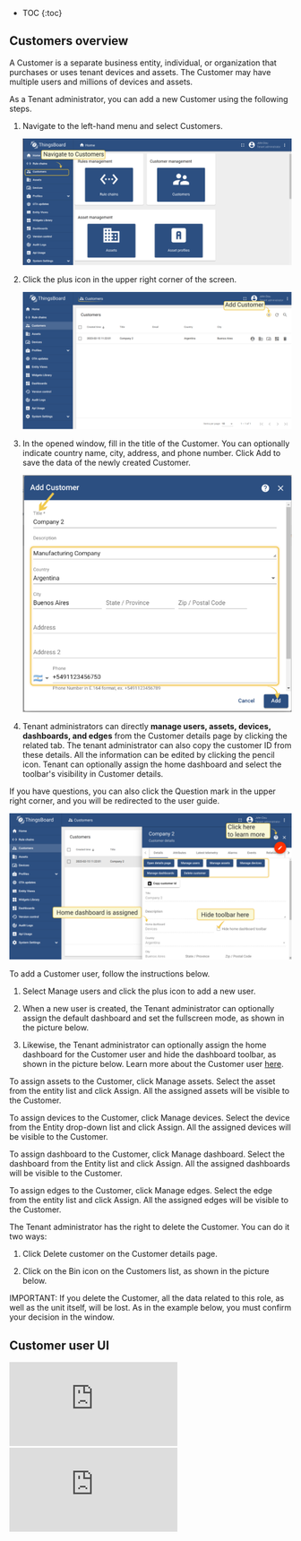 
* TOC
{:toc}

## Customers overview

A Customer is a separate business entity, individual, or organization that purchases or uses tenant devices and assets. The Customer may have multiple users and millions of devices and assets.

As a Tenant administrator, you can add a new Customer using the following steps.

1. Navigate to the left-hand menu and select Customers.

   ![image](/images/user-guide/ui/customers/ce/customers-menu.png)

2. Click the plus icon in the upper right corner of the screen.

   ![image](/images/user-guide/ui/customers/ce/add-new-customer.png)

3. In the opened window, fill in the title of the Customer. You can optionally indicate country name, city, address, and phone number. 
Click Add to save the data of the newly created Customer.

   ![image](/images/user-guide/ui/customers/ce/customer-add-window.png)

4. Tenant administrators can directly **manage users, assets, devices, dashboards, and edges** from the Customer details page by clicking the related tab. 
The tenant administrator can also copy the customer ID from these details. All the information can be edited by clicking the pencil icon.
Tenant can optionally assign the home dashboard and select the toolbar's visibility in Customer details.

If you have questions, you can also click the Question mark in the upper right corner, and you will be redirected to the user guide.


   ![image](/images/user-guide/ui/customers/ce/customer-tabs.png)

To add a Customer user, follow the instructions below.

1. Select Manage users and click the plus icon to add a new user.

2. When a new user is created, the Tenant administrator can optionally assign the default dashboard and set the fullscreen mode, as shown in the picture below.

3. Likewise, the Tenant administrator can optionally assign the home dashboard for the Customer user and hide the dashboard toolbar, as shown in the picture below.
   Learn more about the Customer user [here](/docs/{{docsPrefix}}user-guide/ui/users). 

To assign assets to the Customer, click Manage assets. Select the asset from the entity list and click Assign. 
All the assigned assets will be visible to the Customer.

To assign devices to the Customer, click Manage devices. Select the device from the Entity drop-down list and click Assign. 
All the assigned devices will be visible to the Customer.

To assign dashboard to the Customer, click Manage dashboard. Select the dashboard from the Entity list and click Assign. 
All the assigned dashboards will be visible to the Customer.

To assign edges to the Customer, click Manage edges. Select the edge from the entity list and click Assign. 
All the assigned edges will be visible to the Customer.

The Tenant administrator has the right to delete the Customer. 
You can do it two ways:

1) Click Delete customer on the Customer details page.

2) Click on the Bin icon on the Customers list, as shown in the picture below.

IMPORTANT: If you delete the Customer, all the data related to this role, as well as the unit itself, will be lost.
As in the example below, you must confirm your decision in the window. 



## Customer user UI



<div id="video">  
    <div id="video_wrapper">
        <iframe src="https://www.youtube.com/embed/L_geyNzS7tM" frameborder="0" allowfullscreen></iframe>
    </div>
</div>

<div id="video">  
    <div id="video_wrapper">
        <iframe src="https://www.youtube.com/embed/KMsODExqeIw" frameborder="0" allowfullscreen></iframe>
    </div>
</div>
